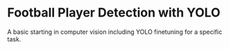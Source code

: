 # Football Player Detection with YOLO

A basic starting in computer vision including YOLO finetuning for a specific task.
